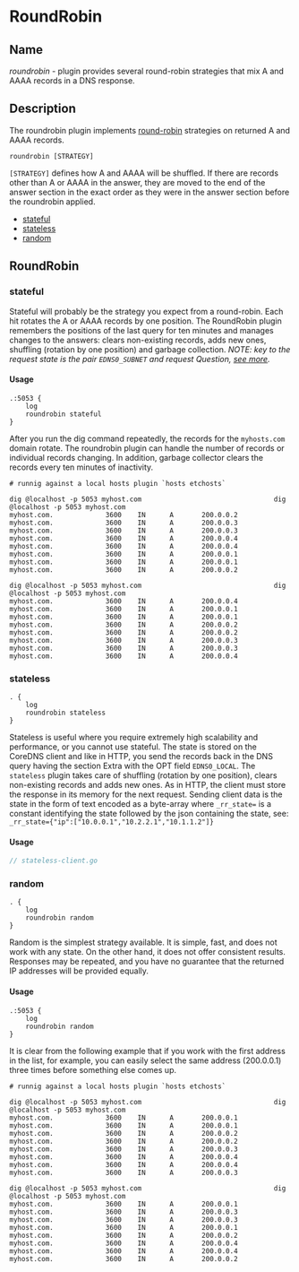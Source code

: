 # RoundRobin

## Name
*roundrobin* - plugin provides several round-robin strategies that mix A and AAAA 
records in a DNS response.

## Description
The roundrobin plugin implements [round-robin](https://en.wikipedia.org/wiki/Round-robin_scheduling)
strategies on returned A and AAAA records. 
```
roundrobin [STRATEGY]
```
`[STRATEGY]` defines how A and AAAA will be shuffled. If there are records other than A or AAAA in the
answer, they are moved to the end of the answer section in the exact order as they were in the answer 
section before the roundrobin applied. 
- [stateful](#stateful)
- [stateless](#stateless)
- [random](#random)

## RoundRobin
### stateful
Stateful will probably be the strategy you expect from a round-robin. Each hit rotates the A or AAAA records 
by one position. The RoundRobin plugin remembers the positions of the last query for ten minutes and manages changes 
to the answers: clears non-existing records, adds new ones, shuffling (rotation by one position) and garbage collection.
_NOTE: key to the request state is the pair `EDNS0_SUBNET` and request Question, [see more](https://en.wikipedia.org/wiki/EDNS_Client_Subnet)._

#### Usage
```
.:5053 {
    log
    roundrobin stateful
}
```
After you run the dig command repeatedly, the records for the `myhosts.com` domain rotate. The roundrobin plugin can 
handle the number of records or individual records changing. In addition, garbage collector clears the records every ten 
minutes of inactivity.

```shell
# runnig against a local hosts plugin `hosts etchosts` 

dig @localhost -p 5053 myhost.com                                 dig @localhost -p 5053 myhost.com                        
myhost.com.             3600    IN      A       200.0.0.2         myhost.com.             3600    IN      A       200.0.0.3
myhost.com.             3600    IN      A       200.0.0.3         myhost.com.             3600    IN      A       200.0.0.4
myhost.com.             3600    IN      A       200.0.0.4         myhost.com.             3600    IN      A       200.0.0.1
myhost.com.             3600    IN      A       200.0.0.1         myhost.com.             3600    IN      A       200.0.0.2

dig @localhost -p 5053 myhost.com                                 dig @localhost -p 5053 myhost.com                        
myhost.com.             3600    IN      A       200.0.0.4         myhost.com.             3600    IN      A       200.0.0.1
myhost.com.             3600    IN      A       200.0.0.1         myhost.com.             3600    IN      A       200.0.0.2
myhost.com.             3600    IN      A       200.0.0.2         myhost.com.             3600    IN      A       200.0.0.3
myhost.com.             3600    IN      A       200.0.0.3         myhost.com.             3600    IN      A       200.0.0.4
```

### stateless
```
. {
    log
    roundrobin stateless
}
```
Stateless is useful where you require extremely high scalability and performance, or you cannot use stateful. The state 
is stored on the CoreDNS client and like in HTTP, you send the records back in the DNS query having the section Extra 
with the OPT field `EDNS0_LOCAL`. The `stateless` plugin takes care of shuffling (rotation by one position), 
clears non-existing records and adds new ones. As in HTTP, the client must store the response in its memory for the next 
request. Sending client data is the state in the form of text encoded as a byte-array where `_rr_state=` is a constant 
identifying the state followed by the json containing the state, see: `_rr_state={"ip":["10.0.0.1","10.2.2.1","10.1.1.2"]}` 

#### Usage
```go
// stateless-client.go

```

### random
```
. {
    log
    roundrobin random
}
```
Random is the simplest strategy available. It is simple, fast, and does not work with any state. On the other hand, 
it does not offer consistent results. Responses may be repeated, and you have no guarantee that the returned IP 
addresses will be provided equally. 

#### Usage
```
.:5053 {
    log
    roundrobin random
}
```
It is clear from the following example that if you work with the first address in the list, for example, you can easily 
select the same address (200.0.0.1) three times before something else comes up.
```shell
# runnig against a local hosts plugin `hosts etchosts` 

dig @localhost -p 5053 myhost.com                                 dig @localhost -p 5053 myhost.com                        
myhost.com.             3600    IN      A       200.0.0.1         myhost.com.             3600    IN      A       200.0.0.1
myhost.com.             3600    IN      A       200.0.0.2         myhost.com.             3600    IN      A       200.0.0.2
myhost.com.             3600    IN      A       200.0.0.3         myhost.com.             3600    IN      A       200.0.0.4
myhost.com.             3600    IN      A       200.0.0.4         myhost.com.             3600    IN      A       200.0.0.3

dig @localhost -p 5053 myhost.com                                 dig @localhost -p 5053 myhost.com                        
myhost.com.             3600    IN      A       200.0.0.1         myhost.com.             3600    IN      A       200.0.0.3
myhost.com.             3600    IN      A       200.0.0.3         myhost.com.             3600    IN      A       200.0.0.1
myhost.com.             3600    IN      A       200.0.0.2         myhost.com.             3600    IN      A       200.0.0.4
myhost.com.             3600    IN      A       200.0.0.4         myhost.com.             3600    IN      A       200.0.0.2
```
